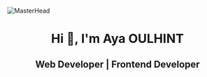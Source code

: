 

![MasterHead](
https://media1.giphy.com/media/v1.Y2lkPTc5MGI3NjExcTV6aDdqZmFtM2RqajV1czhmdDE4MWJuNWVxcnZlOWkycTU4dnp0MiZlcD12MV9pbnRlcm5hbF9naWZfYnlfaWQmY3Q9Zw/NHvv0Bo3oGq1eTBDd1/giphy.webp
)

<h1 align="center">Hi 👋, I'm Aya OULHINT</h1>
<h2 align="center">Web Developer | Frontend Developer </h2>
